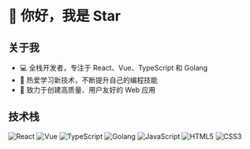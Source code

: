 # 👋 你好，我是 Star

## 关于我
- 💻 全栈开发者，专注于 React、Vue、TypeScript 和 Golang
- 🌱 热爱学习新技术，不断提升自己的编程技能
- 🚀 致力于创建高质量、用户友好的 Web 应用

## 技术栈
![React](https://img.shields.io/badge/-React-61DAFB?style=flat-square&logo=react&logoColor=black)
![Vue](https://img.shields.io/badge/-Vue-4FC08D?style=flat-square&logo=vue.js&logoColor=white)
![TypeScript](https://img.shields.io/badge/-TypeScript-3178C6?style=flat-square&logo=typescript&logoColor=white)
![Golang](https://img.shields.io/badge/-Golang-00ADD8?style=flat-square&logo=go&logoColor=white)
![JavaScript](https://img.shields.io/badge/-JavaScript-F7DF1E?style=flat-square&logo=javascript&logoColor=black)
![HTML5](https://img.shields.io/badge/-HTML5-E34F26?style=flat-square&logo=html5&logoColor=white)
![CSS3](https://img.shields.io/badge/-CSS3-1572B6?style=flat-square&logo=css3&logoColor=white)
<!-- 
## 我的项目
- [Blog](https://github.com/listar/blog) - 使用 umi + golang 创建的个人博客
- [Blog Admin](https://github.com/listar/blog-admin) - 博客管理系统
- [Blog Service](https://github.com/listar/blog-service) - 博客后端服务和 API
- [Question Manager](https://github.com/listar/question-manager-public) - 基于 Vue2 + Express + MySQL + Ant Design 的问卷系统

## GitHub 统计
![GitHub 统计](https://github-readme-stats.vercel.app/api?username=listar&show_icons=true&theme=radical)

## 语言使用统计
![语言统计](https://github-readme-stats.vercel.app/api/top-langs/?username=listar&layout=compact&theme=radical)

## 联系我
- 网站: [www.qqfav.com](http://www.qqfav.com)

<img src="http://www.qqfav.com/language.png?t=1" /> -->



